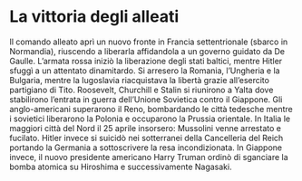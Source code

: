 # La vittoria degli alleati

Il comando alleato aprì un nuovo fronte in Francia settentrionale (sbarco in Normandia), riuscendo a liberarla affidandola a un governo guidato da De Gaulle. L’armata rossa iniziò la liberazione degli stati baltici, mentre Hitler sfuggì a un attentato dinamitardo. Si arresero la Romania, l’Ungheria e la Bulgaria, mentre la Iugoslavia riacquistava la libertà grazie all’esercito partigiano di Tito. Roosevelt, Churchill e Stalin si riunirono a Yalta dove stabilirono l’entrata in guerra dell’Unione Sovietica contro il Giappone. Gli anglo-americani superarono il Reno, bombardando le città tedesche mentre i sovietici liberarono la Polonia e occuparono la Prussia orientale. In Italia le maggiori città del Nord il 25 aprile insorsero: Mussolini venne arrestato e fucilato. Hitler invece si suicidò nei sotterranei della Cancelleria del Reich portando la Germania a sottoscrivere la resa incondizionata. In Giappone invece, il nuovo presidente americano Harry Truman ordinò di sganciare la bomba atomica su Hiroshima e successivamente Nagasaki.
